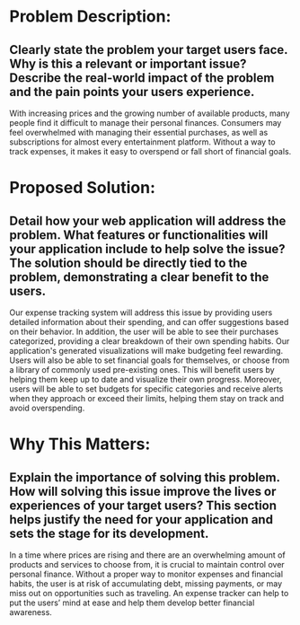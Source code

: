 # Problem Description: 
## Clearly state the problem your target users face. Why is this a relevant or important issue? Describe the real-world impact of the problem and the pain points your users experience.
With increasing prices and the growing number of available products, many people find it difficult to manage their personal finances. Consumers may feel overwhelmed with managing their essential purchases, as well as subscriptions for almost every entertainment platform. Without a way to track expenses, it makes it easy to overspend or fall short of financial goals.

# Proposed Solution: 
## Detail how your web application will address the problem. What features or functionalities will your application include to help solve the issue? The solution should be directly tied to the problem, demonstrating a clear benefit to the users. 
Our expense tracking system will address this issue by providing users detailed information about their spending, and can offer suggestions based on their behavior. In addition, the user will be able to see their purchases categorized, providing a clear breakdown of their own spending habits. Our application's generated visualizations will make budgeting feel rewarding. Users will also be able to set financial goals for themselves, or choose from a library of commonly used pre-existing ones. This will benefit users by helping them keep up to date and visualize their own progress. Moreover, users will be able to set budgets for specific categories and receive alerts when they approach or exceed their limits, helping them stay on track and avoid overspending. 

# Why This Matters: 
## Explain the importance of solving this problem. How will solving this issue improve the lives or experiences of your target users? This section helps justify the need for your application and sets the stage for its development. 
In a time where prices are rising and there are an overwhelming amount of products and services to choose from, it is crucial to maintain control over personal finance. Without a proper way to monitor expenses and financial habits, the user is at risk of accumulating debt, missing payments, or may miss out on opportunities such as traveling.  An expense tracker can help to put the users’ mind at ease and help them develop better financial awareness.

